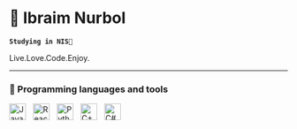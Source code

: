 # 🚀 Ibraim Nurbol

**`Studying in NIS🌱`**

Live.Love.Code.Enjoy.

---

### 🔭 Programming languages and tools
<p align="left">
<img align="left" alt="JavaScript" width="30px" style="padding-right:10px;" src="https://cdn.jsdelivr.net/gh/devicons/devicon/icons/javascript/javascript-plain.svg" />
<img align="left" alt="React" width="30px" style="padding-right:10px;" src="https://cdn.jsdelivr.net/gh/devicons/devicon/icons/react/react-original.svg" />
<img align="left" alt="Python" width="30px" style="padding-right:10px;" src="https://cdn.jsdelivr.net/gh/devicons/devicon/icons/python/python-original.svg" />
  <img align="left" alt="C++" width="30px" style="padding-right:10px;" src="https://www.google.com/url?sa=i&url=https%3A%2F%2Fwww.codeguru.com%2Fcplusplus%2Fan-introduction-to-sequence-containers-in-c%2F&psig=AOvVaw0UgzReIYv8NG5ht_zmcC2B&ust=1740162798165000&source=images&cd=vfe&opi=89978449&ved=0CBQQjRxqFwoTCKj9vN3x0osDFQAAAAAdAAAAABAE" />
  <img align="left" alt="C#" width="30px" style="padding-right:10px;" src="https://www.google.com/url?sa=i&url=https%3A%2F%2Fwww.pngwing.com%2Fen%2Fsearch%3Fq%3DC%2523%2B.NET&psig=AOvVaw3Cvjnq7Nl9bHE4MRMqSSZd&ust=1740162844433000&source=images&cd=vfe&opi=89978449&ved=0CBQQjRxqFwoTCJC3kfTx0osDFQAAAAAdAAAAABAE" />
</p>
<br />
